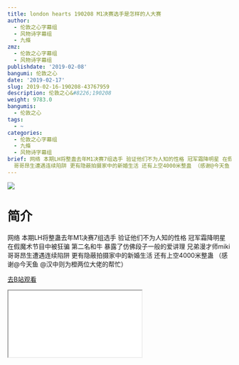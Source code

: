 ```yaml
---
title: london hearts 190208 M1决赛选手是怎样的人大赛
author:
  - 伦敦之心字幕组
  - 风物诗字幕组
  - 九條
zmz:
  - 伦敦之心字幕组
  - 风物诗字幕组
publishdate: '2019-02-08'
bangumi: 伦敦之心
date: '2019-02-17'
slug: 2019-02-16-190208-43767959
description: 伦敦之心&#8226;190208
weight: 9783.0
bangumis:
  - 伦敦之心
tags:
  - ~
categories:
  - 伦敦之心字幕组
  - 九條
  - 风物诗字幕组
brief: 网络 本期LH将整蛊去年M1决赛7组选手 验证他们不为人知的性格 冠军霜降明星 在假魔术节目中被狂骗 第二名和牛 暴露了仿佛段子一般的爱讲理 兄弟漫才师miki
  哥哥昂生遭遇连续陷阱 更有隐蔽拍摄家中的新婚生活 还有上空4000米整蛊 （感谢@今天鱼 @汉中则为橙两位大佬的帮忙）
---
```

![](https://i.imgur.com/gQNNMQp.jpg)
# 简介  
网络
本期LH将整蛊去年M1决赛7组选手 验证他们不为人知的性格 冠军霜降明星 在假魔术节目中被狂骗 第二名和牛 暴露了仿佛段子一般的爱讲理 兄弟漫才师miki 哥哥昂生遭遇连续陷阱 更有隐蔽拍摄家中的新婚生活 还有上空4000米整蛊 （感谢@今天鱼 @汉中则为橙两位大佬的帮忙）  

[去B站观看](https://www.bilibili.com/video/av43767959/)
<div class ="resp-container"><iframe class="testiframe" src="//player.bilibili.com/player.html?aid=43767959"", scrolling="no", allowfullscreen="true" > </iframe></div> 
